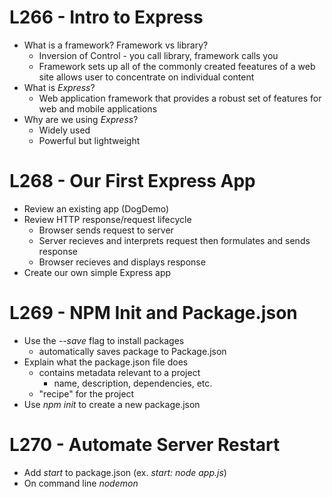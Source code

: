 # L266 - Intro to Express
* What is a framework? Framework vs library?
	* Inversion of Control - you call library, framework calls you
	* Framework sets up all of the commonly created feeatures of a web site allows user to concentrate on individual content
* What is *Express*?
	* Web application framework that provides a robust set of features for web and mobile applications
* Why are we using *Express*?
	* Widely used 
	* Powerful but lightweight
	
# L268 - Our First Express App
* Review an existing app (DogDemo)
* Review HTTP response/request lifecycle
	* Browser sends request to server
	* Server recieves and interprets request then formulates and sends response
	* Browser recieves and displays response
* Create our own simple Express app

# L269 - NPM Init and Package.json
* Use the *--save* flag to install packages
	* automatically saves package to Package.json
* Explain what the package.json file does
	* contains metadata relevant to a project
		* name, description, dependencies, etc.
	* "recipe" for the project
* Use *npm init* to create a new package.json

# L270 - Automate Server Restart
* Add *start* to package.json (ex. *start: node app.js*)
* On command line *nodemon*
	